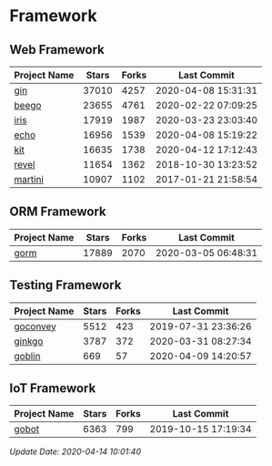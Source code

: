 # Framework

## Web Framework

| Project Name | Stars | Forks | Last Commit |
| ------------ | ----- | ----- | ----------- |
| [gin](https://github.com/gin-gonic/gin) | 37010 | 4257 | 2020-04-08 15:31:31 |
| [beego](https://github.com/astaxie/beego) | 23655 | 4761 | 2020-02-22 07:09:25 |
| [iris](https://github.com/kataras/iris) | 17919 | 1987 | 2020-03-23 23:03:40 |
| [echo](https://github.com/labstack/echo) | 16956 | 1539 | 2020-04-08 15:19:22 |
| [kit](https://github.com/go-kit/kit) | 16635 | 1738 | 2020-04-12 17:12:43 |
| [revel](https://github.com/revel/revel) | 11654 | 1362 | 2018-10-30 13:23:52 |
| [martini](https://github.com/go-martini/martini) | 10907 | 1102 | 2017-01-21 21:58:54 |

## ORM Framework

| Project Name | Stars | Forks | Last Commit |
| ------------ | ----- | ----- | ----------- |
| [gorm](https://github.com/jinzhu/gorm) | 17889 | 2070 | 2020-03-05 06:48:31 |

## Testing Framework

| Project Name | Stars | Forks | Last Commit |
| ------------ | ----- | ----- | ----------- |
| [goconvey](https://github.com/smartystreets/goconvey) | 5512 | 423 | 2019-07-31 23:36:26 |
| [ginkgo](https://github.com/onsi/ginkgo) | 3787 | 372 | 2020-03-31 08:27:34 |
| [goblin](https://github.com/franela/goblin) | 669 | 57 | 2020-04-09 14:20:57 |

## IoT Framework

| Project Name | Stars | Forks | Last Commit |
| ------------ | ----- | ----- | ----------- |
| [gobot](https://github.com/hybridgroup/gobot) | 6363 | 799 | 2019-10-15 17:19:34 |

*Update Date: 2020-04-14 10:01:40*